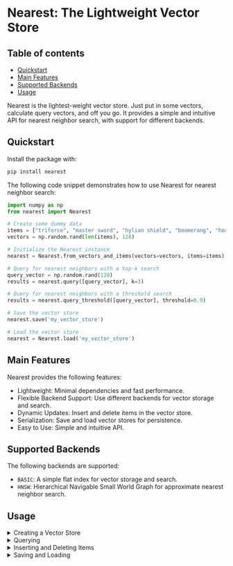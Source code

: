 # Nearest: The Lightweight Vector Store

## Table of contents

- [Quickstart](#quickstart)
- [Main Features](#main-features)
- [Supported Backends](#supported-backends)
- [Usage](#usage)

Nearest is the lightest-weight vector store. Just put in some vectors, calculate query vectors, and off you go. It provides a simple and intuitive API for nearest neighbor search, with support for different backends.

## Quickstart

Install the package with:
```bash
pip install nearest
```

The following code snippet demonstrates how to use Nearest for nearest neighbor search:
```python
import numpy as np
from nearest import Nearest

# Create some dummy data
items = ["triforce", "master sword", "hylian shield", "boomerang", "hookshot"]
vectors = np.random.rand(len(items), 128)

# Initialize the Nearest instance
nearest = Nearest.from_vectors_and_items(vectors=vectors, items=items)

# Query for nearest neighbors with a top-k search
query_vector = np.random.rand(128)
results = nearest.query([query_vector], k=3)

# Query for nearest neighbors with a threshold search
results = nearest.query_threshold([query_vector], threshold=0.9)

# Save the vector store
nearest.save('my_vector_store')

# Load the vector store
nearest = Nearest.load('my_vector_store')
```

## Main Features
Nearest provides the following features:
- Lightweight: Minimal dependencies and fast performance.
- Flexible Backend Support: Use different backends for vector storage and search.
- Dynamic Updates: Insert and delete items in the vector store.
- Serialization: Save and load vector stores for persistence.
- Easy to Use: Simple and intuitive API.

## Supported Backends
The following backends are supported:
- `BASIC`: A simple flat index for vector storage and search.
- `HNSW`: Hierarchical Navigable Small World Graph for approximate nearest neighbor search.

## Usage

<details>
<summary>  Creating a Vector Store
 </summary>
<br>

You can create a Nearest instance by providing items and their corresponding vectors:


```python
from nearest import Nearest
import numpy as np

items = ["triforce", "master sword", "hylian shield", "boomerang", "hookshot"]
vectors = np.random.rand(len(items), 128)

nearest = Nearest.from_vectors_and_items(vectors=vectors, items=items)
```

</details>

<details>
<summary>  Querying
 </summary>
<br>

Find the k nearest neighbors for a given vector:

```python
query_vector = np.random.rand(128)
results = nearest.query([query_vector], k=3)
```

Find all neighbors within a given threshold:

```python
query_vector = np.random.rand(128)
results = nearest.query_threshold([query_vector], threshold=0.9)
```
</details>

<details>

<summary>  Inserting and Deleting Items
 </summary>
<br>

Insert new items:

```python
new_items = ["ocarina", "bow"]
new_vectors = np.random.rand(2, 128)
nearest.insert(new_items, new_vectors)
```

Delete items:

```python
nearest.delete(["hookshot"])
```
</details>

<details>
<summary>  Saving and Loading
 </summary>
<br>

Save the vector store:

```python
nearest.save('my_vector_store')
```

Load the vector store:

```python
nearest = Nearest.load('my_vector_store')
```
</details>

